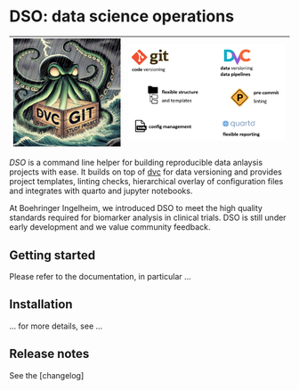 # DSO: data science operations

| <img src="img/dso_kraken.jpg" alt="DSO Kraken" width="700"> | <img src="img/dso_tools.png" alt="tools used by DSO"> |
|--|--|


_DSO_ is a command line helper for building reproducible data anlaysis projects with ease.
It builds on top of [dvc](https://github.com/iterative/dvc) for data versioning and provides project
templates, linting checks, hierarchical overlay of configuration files and integrates with quarto and jupyter notebooks.

At Boehringer Ingelheim, we introduced DSO to meet the high quality standards required for biomarker analysis
in clinical trials. DSO is still under early development and we value community feedback.

## Getting started

Please refer to the documentation, in particular ...

## Installation

... for more details, see ...

## Release notes

See the [changelog]
